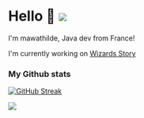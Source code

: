 # Hello 👋 ![](https://komarev.com/ghpvc/?username=mawathilde&color=red)

I'm mawathilde, Java dev from France!

I'm currently working on [Wizards Story](https://discord.gg/wizards-story)

### My Github stats
[![GitHub Streak](https://github-readme-streak-stats.herokuapp.com?user=mawathilde&theme=radical&date_format=M%20j%5B%2C%20Y%5D)](https://git.io/streak-stats)

<img src="https://github-readme-stats.vercel.app/api?username=mawathilde&show_icons=true&theme=bear&count_private=true&hide=stars">
